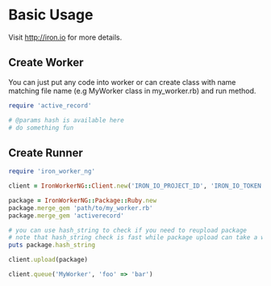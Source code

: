 # Basic Usage

Visit http://iron.io for more details.

## Create Worker

You can just put any code into worker or can create class with name matching file name (e.g MyWorker class in my_worker.rb) and run method.

```ruby
require 'active_record'

# @params hash is available here
# do something fun
```

## Create Runner

```ruby
require 'iron_worker_ng'

client = IronWorkerNG::Client.new('IRON_IO_PROJECT_ID', 'IRON_IO_TOKEN')

package = IronWorkerNG::Package::Ruby.new
package.merge_gem 'path/to/my_worker.rb'
package.merge_gem 'activerecord'

# you can use hash_string to check if you need to reupload package
# note that hash_string check is fast while package upload can take a while (depends on how much things you merged)
puts package.hash_string

client.upload(package)

client.queue('MyWorker', 'foo' => 'bar')
```
